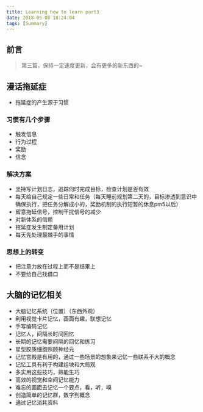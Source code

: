 ```yaml
---
title: Learning how to learn part3
date: 2018-05-08 18:24:04
tags: [Summary]
---
```


## 前言


> 第三篇，保持一定速度更新，会有更多的新东西的~

<!-- more -->

## 漫话拖延症

- 拖延症的产生源于习惯

### 习惯有几个步骤

- 触发信息
- 行为过程
- 奖励
- 信念

### 解决方案

- 坚持写计划日志，追踪何时完成目标，检查计划是否有效
- 每天给自己规定一些日常和任务（每天睡前规划第二天的，目标渗透到意识中确保执行，把任务分解成小的，奖励机制的执行短暂的休息pm5以后）
- 留意拖延信号，控制干扰信号的减少
- 对新体系的信赖
- 拖延症发生制定备用计划
- 每天先处理最棘手的事情

### 思想上的转变

- 把注意力放在过程上而不是结果上
- 不要给自己找借口

## 大脑的记忆相关

- 大脑记忆系统（位置）（东西外观）
- 利用视觉卡片记忆，画面有趣，联想记忆
- 手写编码记忆
- 记忆人，间隔长时间回忆
- 长期的记忆需要间隔的回忆和练习
- 星型胶质细胞照顾神经元
- 记忆宫殿是有用的，通过一些场景的想象来记忆一些联系不大的概念
- 记忆工具有利于构建组块和大局观
- 多实用这些技巧，熟能生巧
- 高效的视觉和空间记忆能力
- 难忘的画面去记忆一个要点，看，听，嗅
- 创造简单的记忆群，数字到概念
- 通过记忆消耗资料

